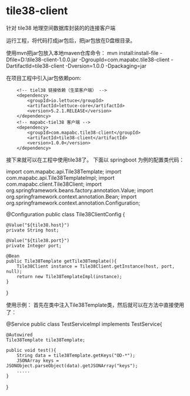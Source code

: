 # tile38-client
针对 tile38 地理空间数据库封装的的连接客户端

运行工程，将代码打成jar包后，把jar包放在D盘根目录。

使用mvn把jar包放入本地maven仓库命令：
mvn install:install-file -Dfile=D:\tile38-client-1.0.0.jar -DgroupId=com.mapabc.tile38-client -DartifactId=tile38-client -Dversion=1.0.0 -Dpackaging=jar

在项目工程中引入jar包依赖pom:

        <!-- tiel38 链接依赖（生菜客户端） -->
        <dependency>
            <groupId>io.lettuce</groupId>
            <artifactId>lettuce-core</artifactId>
            <version>5.2.1.RELEASE</version>
        </dependency>
        <!-- mapabc-tiel38 客户端 -->
        <dependency>
            <groupId>com.mapabc.tile38-client</groupId>
            <artifactId>tile38-client</artifactId>
            <version>1.0.0</version>
        </dependency>
        
接下来就可以在工程中使用tile38了。
下面以 springboot 为例的配置类代码：

import com.mapabc.api.Tile38Template;
import com.mapabc.api.Tile38TemplateImpl;
import com.mapabc.client.Tile38Client;
import org.springframework.beans.factory.annotation.Value;
import org.springframework.context.annotation.Bean;
import org.springframework.context.annotation.Configuration;

@Configuration
public class Tile38ClientConfig {

    @Value("${tile38.host}")
    private String host;

    @Value("${tile38.port}")
    private Integer port;

    @Bean
    public Tile38Template getTile38Template(){
        Tile38Client instance = Tile38Client.getInstance(host, port, null);
        return new Tile38TemplateImpl(instance);
    }
}

使用示例：
首先在类中注入Tile38Template类，然后就可以在方法中直接使用了：

@Service
public class TestServiceImpl implements TestService{

    @Autowired
    Tile38Template tile38Template;

    public void test(){
        String data = tile38Template.getKeys("OD-*");
        JSONArray keys = JSONObject.parseObject(data).getJSONArray("keys");
        .....
    }
}
    
    
